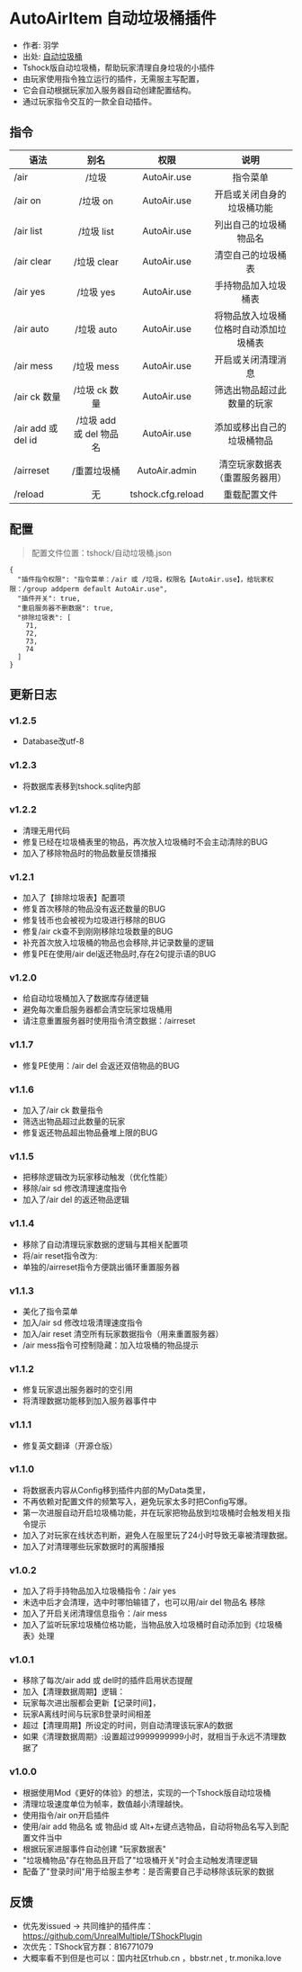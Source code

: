 # AutoAirItem 自动垃圾桶插件

- 作者: 羽学
- 出处: [自动垃圾桶](https://github.com/1242509682/AutoAirItem)
- Tshock版自动垃圾桶，帮助玩家清理自身垃圾的小插件
- 由玩家使用指令独立运行的插件，无需服主写配置，
- 它会自动根据玩家加入服务器自动创建配置结构。
- 通过玩家指令交互的一款全自动插件。


## 指令

| 语法                |        别名         |        权限         |         说明          |
|-------------------|:-----------------:|:-----------------:|:-------------------:|
| /air              |        /垃圾        |    AutoAir.use    |        指令菜单         |
| /air on           |      /垃圾 on       |    AutoAir.use    |    开启或关闭自身的垃圾桶功能    |
| /air list         |     /垃圾 list      |    AutoAir.use    |     列出自己的垃圾桶物品名     |
| /air clear        |     /垃圾 clear     |    AutoAir.use    |      清空自己的垃圾桶表      |
| /air yes          |      /垃圾 yes      |    AutoAir.use    |     手持物品加入垃圾桶表      |
| /air auto         |     /垃圾 auto      |    AutoAir.use    | 将物品放入垃圾桶位格时自动添加垃圾桶表 |
| /air mess         |     /垃圾 mess      |    AutoAir.use    |      开启或关闭清理消息      |
| /air ck 数量        |     /垃圾 ck 数量     |    AutoAir.use    |    筛选出物品超过此数量的玩家    |
| /air add 或 del id | /垃圾 add 或 del 物品名 |    AutoAir.use    |    添加或移出自己的垃圾桶物品    |
| /airreset         |      /重置垃圾桶       |   AutoAir.admin   |   清空玩家数据表（重置服务器用）   |
| /reload           |         无         | tshock.cfg.reload |       重载配置文件        |

## 配置
> 配置文件位置：tshock/自动垃圾桶.json
```json5
{
  "插件指令权限": "指令菜单：/air 或 /垃圾，权限名【AutoAir.use】，给玩家权限：/group addperm default AutoAir.use",
  "插件开关": true,
  "重启服务器不删数据": true,
  "排除垃圾表": [
    71,
    72,
    73,
    74
  ]
}
```

## 更新日志
### v1.2.5
- Database改utf-8
### v1.2.3
- 将数据库表移到tshock.sqlite内部

### v1.2.2
- 清理无用代码
- 修复已经在垃圾桶表里的物品，再次放入垃圾桶时不会主动清除的BUG
- 加入了移除物品时的物品数量反馈播报

### v1.2.1
- 加入了【排除垃圾表】配置项
- 修复首次移除的物品没有返还数量的BUG
- 修复钱币也会被视为垃圾进行移除的BUG
- 修复/air ck查不到刚刚移除垃圾数量的BUG
- 补充首次放入垃圾桶的物品也会移除,并记录数量的逻辑
- 修复PE在使用/air del返还物品时,存在2句提示语的BUG

### v1.2.0
- 给自动垃圾桶加入了数据库存储逻辑
- 避免每次重启服务器都会清空玩家垃圾桶用
- 请注意重置服务器时使用指令清空数据：/airreset

### v1.1.7
- 修复PE使用：/air del 会返还双倍物品的BUG

### v1.1.6
- 加入了/air ck 数量指令
- 筛选出物品超过此数量的玩家
- 修复返还物品超出物品叠堆上限的BUG

### v1.1.5
- 把移除逻辑改为玩家移动触发（优化性能）
- 移除/air sd 修改清理速度指令
- 加入了/air del 的返还物品逻辑

### v1.1.4
- 移除了自动清理玩家数据的逻辑与其相关配置项
- 将/air reset指令改为:
- 单独的/airreset指令方便跳出循环重置服务器

### v1.1.3
- 美化了指令菜单
- 加入/air sd 修改垃圾清理速度指令
- 加入/air reset 清空所有玩家数据指令（用来重置服务器）
- /air mess指令可控制隐藏：加入垃圾桶的物品提示

### v1.1.2
- 修复玩家退出服务器时的空引用
- 将清理数据功能移到加入服务器事件中

### v1.1.1
- 修复英文翻译（开源仓版）

### v1.1.0
- 将数据表内容从Config移到插件内部的MyData类里，
- 不再依赖对配置文件的频繁写入，避免玩家太多时把Config写爆。
- 第一次进服自动开启垃圾桶功能，并在玩家把物品放到垃圾桶时会触发相关指令提示
- 加入了对玩家在线状态判断，避免人在服里玩了24小时导致无辜被清理数据。
- 加入了对清理哪些玩家数据时的离服播报


### v1.0.2
- 加入了将手持物品加入垃圾桶指令：/air yes
- 未选中后才会清理，选中时哪怕输错了，也可以用/air del 物品名 移除
- 加入了开启关闭清理信息指令：/air mess
- 加入了监听玩家垃圾桶位格功能，当物品放入垃圾桶时自动添加到《垃圾桶表》处理

### v1.0.1
- 移除了每次/air add 或 del时的插件启用状态提醒
- 加入【清理数据周期】逻辑：
- 玩家每次进出服都会更新【记录时间】，
- 玩家A离线时间与玩家B登录时间相差
- 超过【清理周期】所设定的时间，则自动清理该玩家A的数据
- 如果《清理数据周期》:设置超过9999999999小时，就相当于永远不清理数据了

### v1.0.0
- 根据使用Mod《更好的体验》的想法，实现的一个Tshock版自动垃圾桶
- 清理垃圾速度单位为帧率，数值越小清理越快。
- 使用指令/air on开启插件
- 使用/air add 物品名 或 物品id 或 Alt+左键点选物品，自动将物品名写入到配置文件当中
- 根据玩家进服事件自动创建  "玩家数据表"
- "垃圾桶物品"存在物品且开启了"垃圾桶开关"时会主动触发清理逻辑
- 配备了"登录时间"用于给服主参考：是否需要自己手动移除该玩家的数据



## 反馈
- 优先发issued -> 共同维护的插件库：https://github.com/UnrealMultiple/TShockPlugin
- 次优先：TShock官方群：816771079
- 大概率看不到但是也可以：国内社区trhub.cn ，bbstr.net , tr.monika.love
